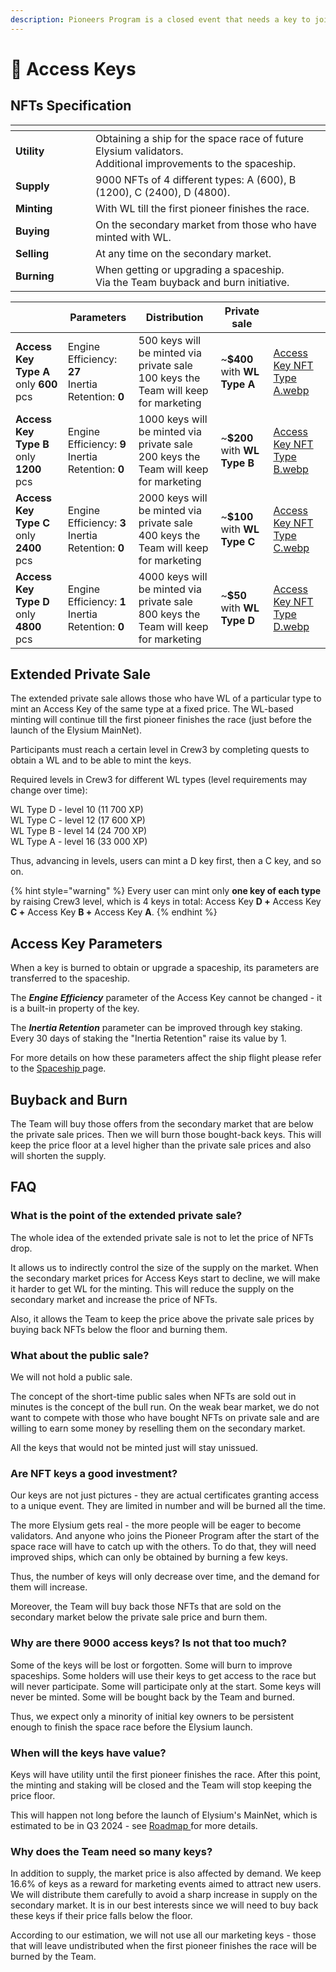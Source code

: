 ```yaml
---
description: Pioneers Program is a closed event that needs a key to join
---
```


# 🔑 Access Keys

## NFTs Specification

<table data-header-hidden><thead><tr><th width="112"></th><th></th></tr></thead><tbody><tr><td><strong>Utility</strong></td><td>Obtaining a ship for the space race of future Elysium validators.<br>Additional improvements to the spaceship.</td></tr><tr><td><strong>Supply</strong></td><td>9000 NFTs of 4 different types: A (600), B (1200), C (2400), D (4800).</td></tr><tr><td><strong>Minting</strong></td><td>With WL till the first pioneer finishes the race.</td></tr><tr><td><strong>Buying</strong></td><td>On the secondary market from those who have minted with WL.</td></tr><tr><td><strong>Selling</strong></td><td>At any time on the secondary market.</td></tr><tr><td><strong>Burning</strong></td><td>When getting or upgrading a spaceship.<br>Via the Team buyback and burn initiative.</td></tr></tbody></table>

<table data-card-size="large" data-view="cards"><thead><tr><th></th><th>Parameters</th><th>Distribution</th><th>Private sale</th><th data-hidden data-card-cover data-type="files"></th></tr></thead><tbody><tr><td><strong>Access Key Type A</strong><br>only <strong>600</strong> pcs</td><td>Engine Efficiency: <strong>27</strong><br>Inertia Retention: <strong>0</strong></td><td>500 keys will be minted via private sale<br>100 keys the Team will keep for marketing</td><td>~<strong>$400</strong> with <strong>WL Type A</strong></td><td><a href="../.gitbook/assets/Access Key NFT Type A.webp">Access Key NFT Type A.webp</a></td></tr><tr><td><strong>Access Key Type B</strong><br>only <strong>1200</strong> pcs</td><td>Engine Efficiency: <strong>9</strong><br>Inertia Retention: <strong>0</strong></td><td>1000 keys will be minted via private sale<br>200 keys the Team will keep for marketing</td><td>~<strong>$200</strong> with <strong>WL Type B</strong></td><td><a href="../.gitbook/assets/Access Key NFT Type B.webp">Access Key NFT Type B.webp</a></td></tr><tr><td><strong>Access Key Type C</strong><br>only <strong>2400</strong> pcs</td><td>Engine Efficiency: <strong>3</strong><br>Inertia Retention: <strong>0</strong></td><td>2000 keys will be minted via private sale<br>400 keys the Team will keep for marketing</td><td>~<strong>$100</strong> with <strong>WL Type C</strong></td><td><a href="../.gitbook/assets/Access Key NFT Type C.webp">Access Key NFT Type C.webp</a></td></tr><tr><td><strong>Access Key Type D</strong><br>only <strong>4800</strong> pcs</td><td>Engine Efficiency: <strong>1</strong><br>Inertia Retention: <strong>0</strong></td><td>4000 keys will be minted via private sale<br>800 keys the Team will keep for marketing</td><td>~<strong>$50</strong> with <strong>WL Type D</strong></td><td><a href="../.gitbook/assets/Access Key NFT Type D.webp">Access Key NFT Type D.webp</a></td></tr></tbody></table>

## Extended Private Sale

The extended private sale allows those who have WL of a particular type to mint an Access Key of the same type at a fixed price. The WL-based minting will continue till the first pioneer finishes the race (just before the launch of the Elysium MainNet).

Participants must reach a certain level in Crew3 by completing quests to obtain a WL and to be able to mint the keys.

Required levels in Crew3 for different WL types (level requirements may change over time):

WL Type D - level 10 (11 700 XP)\
WL Type C - level 12 (17 600 XP)\
WL Type B - level 14 (24 700 XP)\
WL Type A - level 16 (33 000 XP)

Thus, advancing in levels, users can mint a D key first, then a C key, and so on.

{% hint style="warning" %}
Every user can mint only **one key of each type** by raising Crew3 level, which is 4 keys in total: Access Key **D +** Access Key **C +** Access Key **B +** Access Key **A**.
{% endhint %}

## Access Key Parameters

When a key is burned to obtain or upgrade a spaceship, its parameters are transferred to the spaceship.

The _**Engine Efficiency**_ parameter of the Access Key cannot be changed - it is a built-in property of the key.

The _**Inertia Retention**_ parameter can be improved through key staking. Every 30 days of staking the "Inertia Retention" raise its value by 1.

For more details on how these parameters affect the ship flight please refer to the [Spaceship ](spaceship.md)page.

## Buyback and Burn

The Team will buy those offers from the secondary market that are below the private sale prices. Then we will burn those bought-back keys. This will keep the price floor at a level higher than the private sale prices and also will shorten the supply.

## FAQ

### **What is the point of the extended private sale?**

The whole idea of the extended private sale is not to let the price of NFTs drop.

It allows us to indirectly control the size of the supply on the market. When the secondary market prices for Access Keys start to decline, we will make it harder to get WL for the minting. This will reduce the supply on the secondary market and increase the price of NFTs.

Also, it allows the Team to keep the price above the private sale prices by buying back NFTs below the floor and burning them.

### What about the public sale?

We will not hold a public sale.

The concept of the short-time public sales when NFTs are sold out in minutes is the concept of the bull run. On the weak bear market, we do not want to compete with those who have bought NFTs on private sale and are willing to earn some money by reselling them on the secondary market.

All the keys that would not be minted just will stay unissued.

### Are NFT keys a good investment?

Our keys are not just pictures - they are actual certificates granting access to a unique event. They are limited in number and will be burned all the time.

The more Elysium gets real - the more people will be eager to become validators. And anyone who joins the Pioneer Program after the start of the space race will have to catch up with the others. To do that, they will need improved ships, which can only be obtained by burning a few keys.

Thus, the number of keys will only decrease over time, and the demand for them will increase.

Moreover, the Team will buy back those NFTs that are sold on the secondary market below the private sale price and burn them.

### Why are there 9000 access keys? Is not that too much? <a href="#2768" id="2768"></a>

Some of the keys will be lost or forgotten. Some will burn to improve spaceships. Some holders will use their keys to get access to the race but will never participate. Some will participate only at the start. Some keys will never be minted. Some will be bought back by the Team and burned.

Thus, we expect only a minority of initial key owners to be persistent enough to finish the space race before the Elysium launch.

### When will the keys have value?

Keys will have utility until the first pioneer finishes the race. After this point, the minting and staking will be closed and the Team will stop keeping the price floor.

This will happen not long before the launch of Elysium's MainNet, which is estimated to be in Q3 2024 - see [Roadmap ](../introduction/roadmap.md)for more details.

### Why does the Team need so many keys?

In addition to supply, the market price is also affected by demand. We keep 16.6% of keys as a reward for marketing events aimed to attract new users. We will distribute them carefully to avoid a sharp increase in supply on the secondary market. It is in our best interests since we will need to buy back these keys if their price falls below the floor.

According to our estimation, we will not use all our marketing keys - those that will leave undistributed when the first pioneer finishes the race will be burned by the Team.
